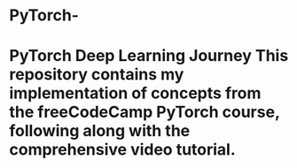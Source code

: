 # PyTorch-
# PyTorch Deep Learning Journey  This repository contains my implementation of concepts from the freeCodeCamp PyTorch course, following along with the comprehensive video tutorial.
